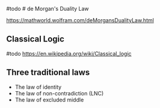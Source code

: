 

#todo  # de Morgan's Duality Law

https://mathworld.wolfram.com/deMorgansDualityLaw.html

## Classical Logic 

#todo https://en.wikipedia.org/wiki/Classical_logic

## Three traditional laws

- The law of identity 
- The law of non-contradiction (LNC)
- The law of excluded middle






